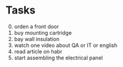 #      Tasks
0. orden a front door
1. buy mounting cartridge
2. bay wall insulation
3. watch one video about QA or IT or english
4. read article on habr
5. start assembling the electrical panel
